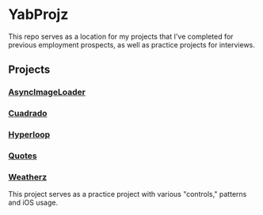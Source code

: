 # YabProjz

This repo serves as a location for my projects that I've completed for previous employment prospects, as well as practice projects for interviews.

## Projects

### [AsyncImageLoader](https://github.com/rbaumbach/YabProjz/tree/maestro/AsyncImageLoader)

### [Cuadrado](https://github.com/rbaumbach/YabProjz/tree/maestro/Cuadrado)

### [Hyperloop](https://github.com/rbaumbach/YabProjz/tree/maestro/Hyperloop)

### [Quotes](https://github.com/rbaumbach/YabProjz/tree/maestro/Quotes)

### [Weatherz](https://github.com/rbaumbach/YabProjz/tree/maestro/Weatherz)

This project serves as a practice project with various "controls," patterns and iOS usage.
